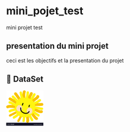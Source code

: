 # mini_pojet_test
mini projet test

## presentation du mini projet 
ceci est les objectifs et la presentation du projet 
## :file_folder: DataSet 


<img src='image/s.jpg' alt="image" style="width:100px;">
